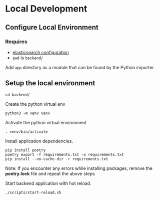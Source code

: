 # Local Development

## Configure Local Environment

### Requires

* [elasticsearch configuration](../README.md#elasticsearch-configuration)
* `pwd` is `backend/`

Add `app` directory as a module that can be found by the Python importer.

## Setup the local environment

```shell
cd backend/
```

Create the python virtual env
```shell
python3 -m venv venv
```

Activate the python virtual environment
```shell
. venv/bin/activate
```

Install application dependencies.

```shell
pip install poetry 
poetry export -f requirements.txt -o requirements.txt
pip install --no-cache-dir -r requirements.txt
```

Note: If you encounter any errors while installing packages, remove the **poetry.lock** file and repeat the above steps


Start backend application with hot reload.

```shell
./scripts/start-reload.sh
```